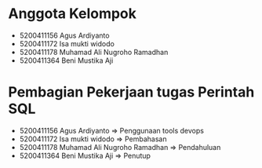 # Anggota Kelompok
* 5200411156 Agus Ardiyanto
* 5200411172 Isa mukti widodo
* 5200411178 Muhamad Ali Nugroho Ramadhan
* 5200411364 Beni Mustika Aji

# Pembagian Pekerjaan tugas Perintah SQL
* 5200411156 Agus Ardiyanto                 => Penggunaan tools devops
* 5200411172 Isa mukti widodo               => Pembahasan
* 5200411178 Muhamad Ali Nugroho Ramadhan   => Pendahuluan
* 5200411364 Beni Mustika Aji				=> Penutup
